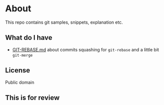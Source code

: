 # About

This repo contains git samples, snippets, explanation etc.

## What do I have

- [GIT-REBASE.md](GIT-REBASE.md) about commits squashing for `git-rebase` and a little bit `git-merge`

## License

Public domain

## This is for review
